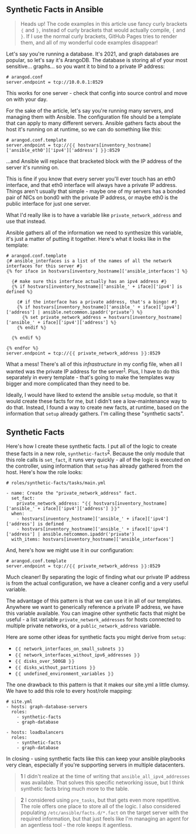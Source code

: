 ## Synthetic Facts in Ansible

> Heads up! The code examples in this article use fancy curly brackets `⦃` and `⦄`, instead 
of curly brackets that would actually compile, `{` and `}`. If I use the normal curly brackets,
GitHub Pages tries to render them, and all of my wonderful code examples disappear! 

Let's say you're running a database. It's 2021, and graph databases are popular, so let's say
it's ArangoDB. The database is storing all of your most sensitive... graphs... so you want it
to bind to a private IP address:

```
# arangod.conf
server.endpoint = tcp://10.0.0.1:8529
```

This works for one server - check that config into source control and move on with your day. 

For the sake of the article, let's say you're running many servers, and managing them with Ansible. 
The configuration file should be a template that can apply to many different servers. Ansible gathers
facts about the host it's running on at runtime, so we can do something like this:

```
# arangod.conf.template
server.endpoint = tcp://⦃⦃ hostvars[inventory_hostname]['ansible_eth0']['ipv4']['address'] ⦄⦄:8529
```

...and Ansible will replace that bracketed block with the IP address of the server it's running on.

This is fine if you know that every server you'll ever touch has an eth0 interface, and that eth0
interface will always have a private IP address. Things aren't usually that simple - maybe one of my 
servers has a bonded pair of NICs on bond0 with the private IP address, or maybe eth0 is the public
interface for just one server. 

What I'd really like is to have a variable like `private_network_address` and use that instead. 

Ansible gathers all of the information we need to synthesize this variable, it's just a matter of 
putting it together. Here's what it looks like in the template:

```
# arangod.conf.template
⦃# ansible_interfaces is a list of the names of all the network interfaces for this server #⦄
⦃% for iface in hostvars[inventory_hostname]['ansible_interfaces'] %⦄

  ⦃# make sure this interface actually has an ipv4 address #⦄
  ⦃% if hostvars[inventory_hostname]['ansible_' + iface]['ipv4'] is defined %⦄
  
    ⦃# if the interface has a private address, that's a bingo! #⦄
    ⦃% if hostvars[inventory_hostname]['ansible_' + iface]['ipv4']['address'] | ansible.netcommon.ipaddr('private') %⦄
      ⦃% set private_network_address = hostvars[inventory_hostname]['ansible_' + iface]['ipv4']['address'] %⦄
    ⦃% endif %⦄
    
  ⦃% endif %⦄

⦃% endfor %⦄
server.endpoint = tcp://⦃⦃ private_network_address ⦄⦄:8529
```

What a mess! There's all of this _infrastructure_ in my config file, when all I wanted was
the private IP address for the server<sup>[1](#footnote1)</sup>. Plus, I have to do this separately in every template - 
that's going to make the templates way bigger and more complicated than they need to be. 

Ideally, I would have liked to extend the ansible `setup` module, so that it would create 
these facts for me, but I didn't see a low-maintenance way to do that. Instead, I found a
way to create new facts, at runtime, based on the information that `setup` already gathers. 
I'm calling these "synthetic sacts". 

## Synthetic Facts

Here's how I create these synthetic facts. I put all of the logic to create these facts in a new 
role, `synthetic-facts`<sup>[2](#footnote2)</sup>. Because the only module that this role calls is `set_fact`, it runs very quickly - 
all of the logic is executed on the controller, using information that `setup` has already gathered
from the host. Here's how the role looks:
```
# roles/synthetic-facts/tasks/main.yml

- name: Create the "private_network_address" fact. 
  set_fact:
    private_network_address: "⦃⦃ hostvars[inventory_hostname]['ansible_' + iface]['ipv4']['address'] ⦄⦄"
  when: 
    - hostvars[inventory_hostname]['ansible_' + iface]['ipv4']['address'] is defined
    - hostvars[inventory_hostname]['ansible_' + iface]['ipv4']['address'] | ansible.netcommon.ipaddr('private')
  with_items: hostvars[inventory_hostname]['ansible_interfaces']
```

And, here's how we might use it in our configuration:
```
# arangod.conf.template
server.endpoint = tcp://⦃⦃ private_network_address ⦄⦄:8529
```

Much cleaner! By separating the logic of finding what our private IP address is from the
actual configuration, we have a cleaner config and a very useful variable. 

The advantage of this pattern is that we can use it in all of our templates. Anywhere we
want to generically reference a private IP address, we have this variable available. You
can imagine other synthetic facts that might be useful - a list variable `private_network_addresses`
for hosts connected to multiple private networks, or a `public_network_address` variable.

Here are some other ideas for synthetic facts you might derive from `setup`:
 - `⦃⦃ network_interfaces_on_small_subnets ⦄⦄`
 - `⦃⦃ network_interfaces_without_ipv6_addresses ⦄⦄`
 - `⦃⦃ disks_over_500GB ⦄⦄`
 - `⦃⦃ disks_without_partitions ⦄⦄`
 - `⦃⦃ undefined_environment_variables ⦄⦄`

The one drawback to this pattern is that it makes our site.yml a little clumsy. We have to 
add this role to every host/role mapping:
```
# site.yml
- hosts: graph-database-servers
  roles:
    - synthetic-facts
    - graph-database
    
- hosts: loadbalancers
  roles:
    - synthetic-facts
    - graph-database
```

In closing - using synthetic facts like this can keep your ansible playbooks very clean,
especially if you're supporting servers in multiple datacenters. 

> <a name="footnote1">1</a> I didn't realize at the time of writing that `ansible_all_ipv4_addresses` 
was available. That solves this specific networking issue, but I think synthetic facts bring much
more to the table. 

> <a name="footnote2">2</a> I considered using `pre_tasks`, but that gets even more repetitive. The role 
offers one place to store all of the logic. I also considered populating `/etc/ansible/facts.d/*.fact` 
on the target server with the required information, but that just feels like I'm managing an agent for an
agentless tool - the role keeps it agentless. 
